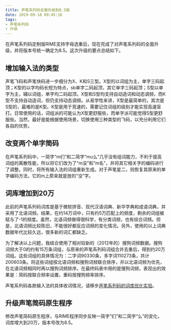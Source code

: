 ```yaml
---
title: 声笔系列码全面升级到8.5版
date: 2019-09-10 09:45:16
tags:
- 声笔系列码
- 升级
---
```


在声笔系列码定制版RIME支持字母选重后，现在完成了对声笔系列码的全面升级，并将版本号统一确定为8.5。这次升级的要点总结如下。

<!--more-->

## 增加输入法的类型

声笔飞码和声笔快码进一步细分为X、K和S三型。X型的以词组为主，单字三码起顶；K型的以字均码长短为特点，sb单字二码起顶，其它单字三码起顶；S型以单字为主，辅以词组，单字均二码起顶。X型和S型均支持自动造词和动态调频，而K型不支持自动造词，但仍支持动态调频。从易学性来讲，X型是最简单的，其次是S型的，最难的是K型。K型是用于竞速的，需要记住词组的级别才能实现高速盲打。日常使用的话，词组派的可能认为X型更舒服些，而单字派可能觉得S型更舒服些。当然，最好是能根据使用场景，切换使用三种类型的飞码，以充分利用它们各自的优势。

## 改变两个单字简码

在声笔系列码中，一简字“m们”和二简字“mu么”几乎没有组词能力，不利于提高词组的离散性能，所以将它们改为了“m没”和“m名”，并将其它相关字的编码进行了调整。同时，将所有输入法的词组重新生成。对于声笔星二，则恢复其原来的单字编码方法，它的m上原来就是放的“没”字。

## 词库增加到20万

此前的声笔系列码词库是基于微软拼音、现代汉语词典、新华字典和成语词典，并采用了北语词频。结果，在约14万词中，只有约5万匹配上的频度，剩余的词组被赋与了-1的频度。虽然，北语词频做得很科学，有分类词频，也有综合词频。但是，北语词频比较陈旧，不能很好都反应词频的变化情况。另外，使用的以上词典数据年代比较久远，很多新的词汇都缺乏。

为了解决以上问题，我结合使用了相对较新的（2012年的）搜狗词频数据。搜狗词频大于0的约有15万条词组，与原来的声笔系列码词组合并去重后，得到约20万词组。这些词组的具体情况为：二字词90330条，多字词110273条，共计200603条。将这些词组按北语词频和搜狗词频联合排序，并以北语词频为优先，在北语词频相同时再以搜狗词频排序。在最终码表中用的是搜狗词频，表现出的效果是：简码按联合频率设置，重码按搜狗频率排序。

声笔系列码各款输入法的具体收词情况，请移步[声笔系列码的词库优化实验](https://sbxlm.github.io/2019/08/29/cikuyh/#more)。

## 升级声笔简码原生程序

修改声笔简码原生程序，与RIME程序同步反映一简字“们”和二简字“么”的变化，词库增大到20万，版本号改为8.5。


